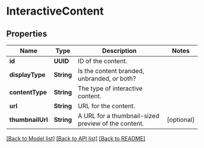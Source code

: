 # InteractiveContent

## Properties
Name | Type | Description | Notes
------------ | ------------- | ------------- | -------------
**id** | **UUID** | ID of the content. | 
**displayType** | **String** | Is the content branded, unbranded, or both? | 
**contentType** | **String** | The type of interactive content. | 
**url** | **String** | URL for the content. | 
**thumbnailUrl** | **String** | A URL for a thumbnail-sized preview of the content. | [optional] 

[[Back to Model list]](../README.md#documentation-for-models) [[Back to API list]](../README.md#documentation-for-api-endpoints) [[Back to README]](../README.md)


